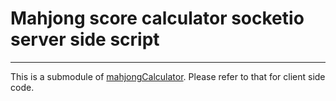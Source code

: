 Mahjong score calculator socketio server side script
==========================================
----------

This is a submodule of [mahjongCalculator](https://github.com/ycmjason/mahjongCalculator). Please refer to that for client side code.
